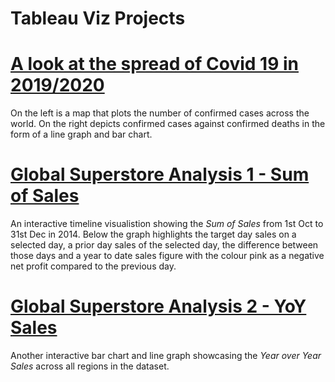 # Tableau Viz Projects 

# [A look at the spread of Covid 19 in 2019/2020](https://public.tableau.com/app/profile/kodai4081/viz/Covid_16658975728850/Dashboard1?publish=yes)
On the left is a map that plots the number of confirmed cases across the world. 
On the right depicts confirmed cases against confirmed deaths in the form of a line graph and bar chart. 

# [Global Superstore Analysis 1 - Sum of Sales](https://public.tableau.com/app/profile/kodai4081/viz/Timeline_16655869304030/Dashboard1?publish=yes)
An interactive timeline visualistion showing the _Sum of Sales_ from 1st Oct to 31st Dec in 2014. 
Below the graph highlights the target day sales on a selected day, a prior day sales of the selected day, the difference between those days and a year to date sales figure with the colour pink as a negative net profit compared to the previous day. 

# [Global Superstore Analysis 2 - YoY Sales](https://public.tableau.com/app/profile/kodai4081/viz/yearoveryearsales_16663190990620/Dashboard1?publish=yes)
Another interactive bar chart and line graph showcasing the _Year over Year Sales_ across all regions in the dataset. 
